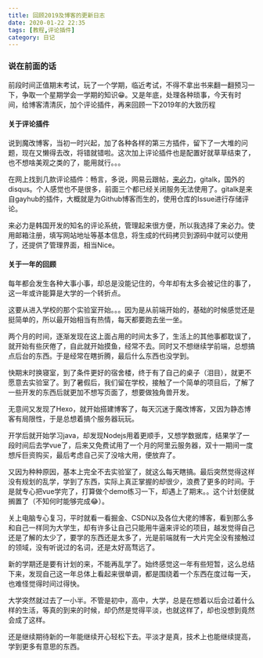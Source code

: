 ```yaml
---
title: 回顾2019及博客的更新日志
date: 2020-01-22 22:35
tags: [教程,评论插件]
category: 日记
---
```


### 说在前面的话

前段时间正值期末考试，玩了一个学期，临近考试，不得不拿出书来翻一翻预习一下，争取一个星期学会一学期的知识😁。又是年底，处理各种琐事，今天有时间，给博客清清灰，加个评论插件，再来回顾一下2019年的大致历程

<!--more-->

#### 关于评论插件

说到魔改博客，当初一时兴起，加了各种各样的第三方插件，留下了一大堆的问题，现在又懒得去改，将错就错啦。这次加上评论插件也是配置好就草草结束了，也不想啥美观之类的了，能用就行。。。

在网上找到几款评论插件：畅言，多说，网易云跟帖，[来必力](http://livere.com/)，gitalk，国外的disqus。个人感觉也不是很多，前面三个都已经关闭服务无法使用了。gitalk是来自gayhub的插件，大概就是为Github博客而生的，使用仓库的Issue进行存储评论。

来必力是韩国开发的知名的评论系统，管理起来很方便，所以我选择了来必力。使用邮箱注册，填写网站地址等基本信息，将生成的代码拷贝到源码中就可以使用了，还提供了管理界面，相当Nice。

#### 关于一年的回顾

每年都会发生各种大事小事，却总是没能记住的，今年却有太多会被记住的事了，这一年或许能算是大学的一个转折点。

这要从进入学校的那个实验室开始。。。因为是从前端开始的，基础的时候感觉还是挺简单的，所以最开始相当有热情，每天都要跑去坐一坐。

两个月的时间，逐渐发现在这上面占用的时间太多了，生活上的其他事都耽误了，就开始有些厌倦了，自此就开始摸鱼，经常不去。同时又不想继续学前端，总想搞点后台的东西。于是经常在瞎折腾，最后什么东西也没学到。

快期末时换寝室，到了条件更好的宿舍楼，终于有了自己的桌子（泪目），就更不愿意去实验室了。到了暑假后，我们留在学校，接触了一个简单的项目后，了解了一些开发的东西后就更加不想写页面了，想要做独角兽开发。

无意间又发现了Hexo，就开始搭建博客了，每天沉迷于魔改博客，又因为静态博客有局限性，于是总想着搞个服务器玩玩。

开学后就开始学习java，却发现Nodejs用着更顺手，又想学数据库，结果学了一段时间后去学vue了，后来又免费试用了一个月的阿里云服务器，双十一期间一度想斥巨资购买，最后考虑自己买了没啥大用，便放弃了。

又因为种种原因，基本上完全不去实验室了，就这么每天瞎搞。最后突然觉得这样没有规划的乱学，学到了东西，实际上真正掌握的却很少，浪费了更多的时间。于是就专心把vue学完了，打算做个demo练习一下，却遇上了期末。。这个计划便就搁置了（不知何时能够完成😂）。

关上电脑专心复习，平时就看一看掘金、CSDN以及各位大佬的博客，看到那么多和自己一样同为大学生，却有许多让自己只能用牛逼来评论的项目，越发觉得自己还是了解的太少了，要学的东西还是太多了，光是前端就有一大片完全没有接触过的领域，没有听说过的名词，还是太好高骛远了。

新的学期还是要有计划的来，不能再乱学了。始终感觉这一年有些短暂，这么总结下来，发现自己这一年总体上看起来很单调，都是围绕着一个东西在度过每一天，也难怪觉得时间过得快。

大学突然就过去了一小半。不管是初中，高中，大学，总是在想着以后会过着什么样的生活，等真的到来的时候，却仍然是觉得平淡，也就这样了，却也没想到竟然会成了这样。

还是继续期待新的一年能继续开心轻松下去。平淡才是真，技术上也能继续提高，学到更多有意思的东西。